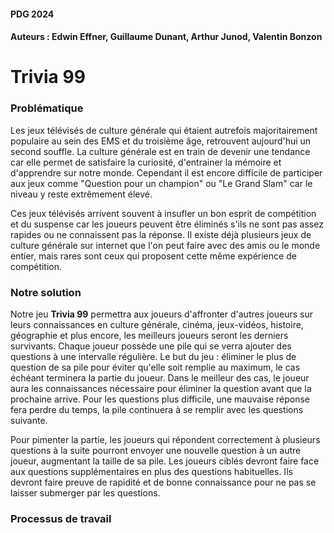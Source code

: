 #### PDG 2024
#### Auteurs : Edwin Effner, Guillaume Dunant, Arthur Junod, Valentin Bonzon


# Trivia 99

### Problématique
Les jeux télévisés de culture générale qui étaient autrefois majoritairement populaire au sein des EMS et du troisième âge, retrouvent aujourd'hui un second souffle. 
La culture générale est en train de devenir une tendance car elle permet de satisfaire la curiosité, d'entrainer la mémoire et d'apprendre sur notre monde.
Cependant il est encore difficile de participer aux jeux comme "Question pour un champion" ou "Le Grand Slam" car le niveau y reste extrêmement élevé. 

Ces jeux télévisés arrivent souvent à insufler un bon esprit de compétition et du suspense car les joueurs peuvent être éliminés s'ils ne sont pas assez rapides ou ne connaissent pas la réponse. 
Il existe déjà plusieurs jeux de culture générale sur internet que l'on peut faire avec des amis ou le monde entier, mais rares sont ceux qui proposent cette même expérience de compétition. 

### Notre solution
Notre jeu **Trivia 99** permettra aux joueurs d'affronter d'autres joueurs sur leurs connaissances en culture générale, cinéma, jeux-vidéos, histoire, géographie et plus encore, les meilleurs joueurs seront les derniers survivants. Chaque joueur possède une pile qui se verra ajouter des questions à une intervalle régulière. Le but du jeu : éliminer le plus de question de sa pile pour éviter qu'elle soit remplie au maximum, le cas échéant terminera la partie du joueur. Dans le meilleur des cas, le joueur aura les connaissances nécessaire pour éliminer la question avant que la prochaine arrive. Pour les questions plus difficile, une mauvaise réponse fera perdre du temps, la pile continuera à se remplir avec les questions suivante.

Pour pimenter la partie, les joueurs qui répondent correctement à plusieurs questions à la suite pourront envoyer une nouvelle question à un autre joueur, augmentant la taille de sa pile. Les joueurs ciblés devront faire face aux questions supplémentaires en plus des questions habituelles. Ils devront faire preuve de rapidité et de bonne connaissance pour ne pas se laisser submerger par les questions.

### Processus de travail

